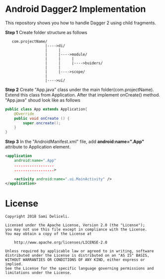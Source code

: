 Android Dagger2 Implementation
===========
This repository shows you how to handle Dagger 2 using child fragments.

**Step 1**
Create folder structure as follows

```
   com.projectName/
                  |---->di/
                  |     |
                  |     |---->module/
                  |     |     |
                  |     |     |---->buiders/
                  |     |
                  |     |---->scope/
                  |
                  |---->ui/
```

**Step 2**
Create "App.java" class under the main folder(com.projectName). Extend this class from Application. After that implement onCreate() method. "App.java" shoud look like as follows

``` java
public class App extends Application{
	@Override
	public void onCreate () {
		super.oncreate();
	}
}
```

**Step 3**
In the "AndroidManifest.xml" file, add **android:name=".App"** attribute to Application element.

``` xml
<application
	android:name=".App"
	..................
	..................>
	
	<activity android:name=".ui.MainActivity" />
</application>
```

License
================
	Copyright 2018 Sami Deliceli.

	Licensed under the Apache License, Version 2.0 (the "License");
	you may not use this file except in compliance with the License.
	You may obtain a copy of the License at

		http://www.apache.org/licenses/LICENSE-2.0

	Unless required by applicable law or agreed to in writing, software
	distributed under the License is distributed on an "AS IS" BASIS,
	WITHOUT WARRANTIES OR CONDITIONS OF ANY KIND, either express or implied.
	See the License for the specific language governing permissions and
	limitations under the License.
